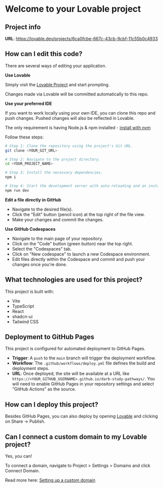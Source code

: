 
# Welcome to your Lovable project

## Project info

**URL**: https://lovable.dev/projects/6ca0fcbe-667c-43cb-9cbf-11c55b0c4933

## How can I edit this code?

There are several ways of editing your application.

**Use Lovable**

Simply visit the [Lovable Project](https://lovable.dev/projects/6ca0fcbe-667c-43cb-9cbf-11c55b0c4933) and start prompting.

Changes made via Lovable will be committed automatically to this repo.

**Use your preferred IDE**

If you want to work locally using your own IDE, you can clone this repo and push changes. Pushed changes will also be reflected in Lovable.

The only requirement is having Node.js & npm installed - [install with nvm](https://github.com/nvm-sh/nvm#installing-and-updating)

Follow these steps:

```sh
# Step 1: Clone the repository using the project's Git URL.
git clone <YOUR_GIT_URL>

# Step 2: Navigate to the project directory.
cd <YOUR_PROJECT_NAME>

# Step 3: Install the necessary dependencies.
npm i

# Step 4: Start the development server with auto-reloading and an instant preview.
npm run dev
```

**Edit a file directly in GitHub**

- Navigate to the desired file(s).
- Click the "Edit" button (pencil icon) at the top right of the file view.
- Make your changes and commit the changes.

**Use GitHub Codespaces**

- Navigate to the main page of your repository.
- Click on the "Code" button (green button) near the top right.
- Select the "Codespaces" tab.
- Click on "New codespace" to launch a new Codespace environment.
- Edit files directly within the Codespace and commit and push your changes once you're done.

## What technologies are used for this project?

This project is built with:

- Vite
- TypeScript
- React
- shadcn-ui
- Tailwind CSS

## Deployment to GitHub Pages

This project is configured for automated deployment to GitHub Pages.

- **Trigger**: A `push` to the `main` branch will trigger the deployment workflow.
- **Workflow**: The `.github/workflows/deploy.yml` file defines the build and deployment steps.
- **URL**: Once deployed, the site will be available at a URL like `https://<YOUR_GITHUB_USERNAME>.github.io/darb-study-pathways/`. You will need to enable GitHub Pages in your repository settings and select "GitHub Actions" as the source.

## How can I deploy this project?

Besides GitHub Pages, you can also deploy by opening [Lovable](https://lovable.dev/projects/6ca0fcbe-667c-43cb-9cbf-11c55b0c4933) and clicking on Share -> Publish.

## Can I connect a custom domain to my Lovable project?

Yes, you can!

To connect a domain, navigate to Project > Settings > Domains and click Connect Domain.

Read more here: [Setting up a custom domain](https://docs.lovable.dev/tips-tricks/custom-domain#step-by-step-guide)
